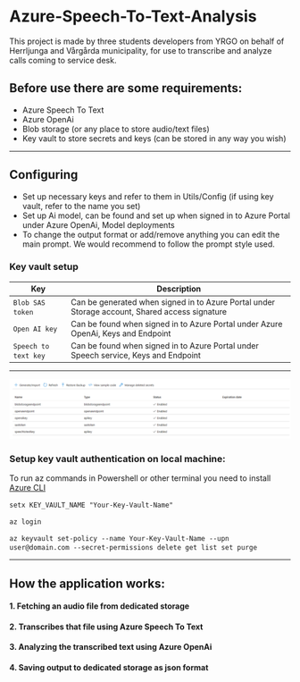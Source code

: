 # Azure-Speech-To-Text-Analysis

This project is made by three students developers from YRGO on behalf of Herrljunga and Vårgårda municipality,
for use to transcribe and analyze calls coming to service desk.

## Before use there are some requirements:

- Azure Speech To Text
- Azure OpenAi
- Blob storage (or any place to store audio/text files)
- Key vault to store secrets and keys (can be stored in any way you wish)

------------

## Configuring

- Set up necessary keys and refer to them in Utils/Config (if using key vault, refer to the name you set)
- Set up Ai model, can be found and set up when signed in to Azure Portal under Azure OpenAi, Model deployments
- To change the output format or add/remove anything you can edit the main prompt.
  We would recommend to follow the prompt style used.

### Key vault setup

| Key                  | Description                                                                                    |
|----------------------|------------------------------------------------------------------------------------------------|
| `Blob SAS token`     | Can be generated when signed in to Azure Portal under Storage account, Shared access signature |
| `Open AI key`        | Can be found when signed in to Azure Portal under Azure OpenAi, Keys and Endpoint              |
| `Speech to text key` | Can be found when signed in to Azure Portal under Speech service, Keys and Endpoint            |
------------
![keyvault](./readmeResources/keyvault.png)

### Setup key vault authentication on local machine:

To run az commands in Powershell or other terminal you need to install [Azure CLI](https://learn.microsoft.com/en-us/cli/azure/install-azure-cli)

```Shell
setx KEY_VAULT_NAME "Your-Key-Vault-Name"
```

```Shell
az login
```

```Shell
az keyvault set-policy --name Your-Key-Vault-Name --upn user@domain.com --secret-permissions delete get list set purge
```

------------

## How the application works:

#### 1. Fetching an audio file from dedicated storage

#### 2. Transcribes that file using Azure Speech To Text

#### 3. Analyzing the transcribed text using Azure OpenAi

#### 4. Saving output to dedicated storage as json format
